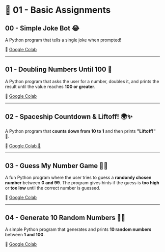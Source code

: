 # 📌 01 - Basic Assignments  

## 00 - Simple Joke Bot 😂  
A Python program that tells a single joke when prompted!    

🔗 [Google Colab](https://colab.research.google.com/drive/1mFM3AA0n5nUhEWEGVThVdyYwXI5xlssE#scrollTo=r3d7-4ulWDFK&line=1&uniqifier=1)  

--- 

## 01 - Doubling Numbers Until 100 🚀  
A Python program that asks the user for a number, doubles it, and prints the result until the value reaches **100 or greater**.  
 
🔗 [Google Colab](https://colab.research.google.com/drive/1UKGfb-MroTNRW_I8xg-cmFMkeoZ15n_9#scrollTo=qn4PmkYCitVO&line=1&uniqifier=1)  

---

## 02 - Spaceship Countdown & Liftoff! 🌍✨
A Python program that **counts down from 10 to 1** and then prints **"Liftoff!"** 🚀.  

🔗 [Google Colab 🚀](https://colab.research.google.com/drive/1gbV1SKTVzvFjXzOj4qtoZHzhYrb9x9yO#scrollTo=orWN4d2Al1Nh&line=1&uniqifier=1)  

---

## 03 - Guess My Number Game 🎲🔢  
A fun Python program where the user tries to guess a **randomly chosen number** between **0 and 99**. The program gives hints if the guess is **too high** or **too low** until the correct number is guessed.  

🔗 [Google Colab](https://colab.research.google.com/drive/1BoAiAfF-kAPamfh_nZfXp8ecH0iiiaZc#scrollTo=8YARyuhpr3Di&line=1&uniqifier=1)  

---

## 04 - Generate 10 Random Numbers 🎰🎯  
A simple Python program that generates and prints **10 random numbers** between **1 and 100**. 

🔗 [Google Colab](https://colab.research.google.com/drive/1OwCW4wCSWMd-LRxyMP0HzuJ6VKnXfaoB#scrollTo=c6MdoDcdpIui&line=1&uniqifier=1)  





